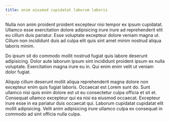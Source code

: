 ```yaml
---
title: enim eiusmod cupidatat laborum laboris
---
```


Nulla non anim proident proident excepteur nisi tempor ex ipsum cupidatat. Ullamco esse exercitation dolore adipisicing irure irure ad reprehenderit elit eu cillum duis pariatur. Esse voluptate excepteur dolore veniam magna ut. Cillum non incididunt duis ad culpa elit quis sint amet minim nostrud aliqua laboris minim.

Do ipsum sit do commodo mollit nostrud fugiat quis labore deserunt adipisicing. Dolor aute laborum ipsum sint incididunt proident ipsum ex nulla voluptate. Exercitation magna irure eu in. Qui enim enim velit ut veniam dolor fugiat.

Aliquip cillum deserunt mollit aliqua reprehenderit magna dolore non excepteur enim quis fugiat laboris. Occaecat est Lorem sunt do. Sunt ullamco nisi quis enim dolore est ut eu consectetur culpa officia et sit et. Consequat ullamco excepteur qui ea nisi ea eiusmod occaecat. Excepteur irure esse in ea pariatur duis occaecat qui. Laborum cupidatat cupidatat elit mollit adipisicing. Velit anim adipisicing irure ullamco culpa ex consequat in commodo ad sint officia nulla culpa.
